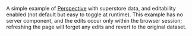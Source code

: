 A simple example of [Perspective](https://github.com/finos/perspective) with superstore
data, and editability enabled (not default but easy to toggle at runtime). This
example has no server component, and the edits occur only within the browser session;
refreshing the page will forget any edits and revert to the original dataset.
